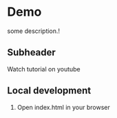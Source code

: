 # Demo

some description.!


## Subheader

Watch tutorial on youtube

## Local development

1. Open index.html in your browser
